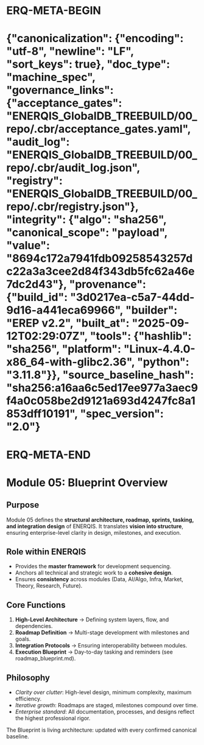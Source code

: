 # ERQ-META-BEGIN
# {"canonicalization": {"encoding": "utf-8", "newline": "LF", "sort_keys": true}, "doc_type": "machine_spec", "governance_links": {"acceptance_gates": "ENERQIS_GlobalDB_TREEBUILD/00_repo/.cbr/acceptance_gates.yaml", "audit_log": "ENERQIS_GlobalDB_TREEBUILD/00_repo/.cbr/audit_log.json", "registry": "ENERQIS_GlobalDB_TREEBUILD/00_repo/.cbr/registry.json"}, "integrity": {"algo": "sha256", "canonical_scope": "payload", "value": "8694c172a7941fdb09258543257dc22a3a3cee2d84f343db5fc62a46e7dc2d43"}, "provenance": {"build_id": "3d0217ea-c5a7-44dd-9d16-a441eca69966", "builder": "EREP v2.2", "built_at": "2025-09-12T02:29:07Z", "tools": {"hashlib": "sha256", "platform": "Linux-4.4.0-x86_64-with-glibc2.36", "python": "3.11.8"}}, "source_baseline_hash": "sha256:a16aa6c5ed17ee977a3aec9f4a0c058be2d9121a693d4247fc8a1853dff10191", "spec_version": "2.0"}
# ERQ-META-END
# Module 05: Blueprint Overview

## Purpose
Module 05 defines the **structural architecture, roadmap, sprints, tasking, and integration design** of ENERQIS.
It translates **vision into structure**, ensuring enterprise-level clarity in design, milestones, and execution.

## Role within ENERQIS
- Provides the **master framework** for development sequencing.
- Anchors all technical and strategic work to a **cohesive design**.
- Ensures **consistency** across modules (Data, AI/Algo, Infra, Market, Theory, Research, Future).

## Core Functions
1. **High-Level Architecture** → Defining system layers, flow, and dependencies.
2. **Roadmap Definition** → Multi-stage development with milestones and goals.
3. **Integration Protocols** → Ensuring interoperability between modules.
4. **Execution Blueprint** → Day-to-day tasking and reminders (see roadmap_blueprint.md).

## Philosophy
- *Clarity over clutter*: High-level design, minimum complexity, maximum efficiency.
- *Iterative growth*: Roadmaps are staged, milestones compound over time.
- *Enterprise standard*: All documentation, processes, and designs reflect the highest professional rigor.

The Blueprint is living architecture: updated with every confirmed canonical baseline.
